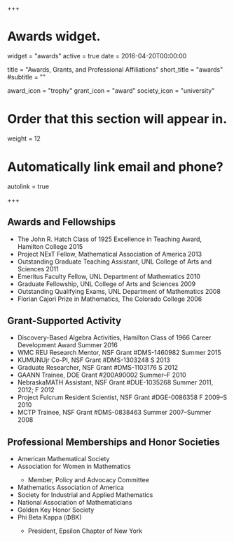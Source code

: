 +++
# Awards widget.
widget = "awards"
active = true
date = 2016-04-20T00:00:00

title = "Awards, Grants, and Professional Affiliations"
short_title = "awards"
#subtitle = ""

award_icon = "trophy"
grant_icon = "award"
society_icon = "university"
# Order that this section will appear in.
weight = 12

# Automatically link email and phone?
autolink = true

+++


## Awards and Fellowships
<ul class="fa-ul">
<li><i class="fa-li fa fa-trophy"></i>The John R. Hatch Class of 1925 Excellence in Teaching Award, Hamilton College 2015</li>
<li><i class="fa-li fa fa-trophy"></i> Project NExT Fellow, Mathematical Association of America 2013</li>
<li><i class="fa-li fa fa-trophy"></i>Outstanding Graduate Teaching Assistant, UNL College of Arts and Sciences 2011</li>
<li><i class="fa-li fa fa-trophy"></i> Emeritus Faculty Fellow, UNL Department of Mathematics 2010</li>
<li><i class="fa-li fa fa-trophy"></i> Graduate Fellowship, UNL College of Arts and Sciences 2009</li>
<li><i class="fa-li fa fa-trophy"></i> Outstanding Qualifying Exams, UNL Department of Mathematics 2008</li>
<li><i class="fa-li fa fa-trophy"></i> Florian Cajori Prize in Mathematics, The Colorado College 2006</li>
</ul>

## Grant-Supported Activity
<ul class="fa-ul">
<li><i class="fa-li fa fa-trophy"></i>  Discovery-Based Algebra Activities, Hamilton Class of 1966 Career Development Award Summer 2016</li>
<li><i class="fa-li fa fa-trophy"></i>  WMC REU Research Mentor, NSF Grant #DMS-1460982 Summer 2015</li>
<li><i class="fa-li fa fa-trophy"></i>  KUMUNUjr Co-PI, NSF Grant #DMS-1303248 S 2013</li>
<li><i class="fa-li fa fa-trophy"></i>  Graduate Researcher, NSF Grant #DMS-1103176 S 2012</li>
<li><i class="fa-li fa fa-trophy"></i>  GAANN Trainee, DOE Grant #200A90002 Summer–F 2010</li>
<li><i class="fa-li fa fa-trophy"></i>  NebraskaMATH Assistant, NSF Grant #DUE-1035268 Summer 2011, 2012; F 2012</li>
<li><i class="fa-li fa fa-trophy"></i>  Project Fulcrum Resident Scientist, NSF Grant #DGE-0086358 F 2009–S 2010</li>
<li><i class="fa-li fa fa-trophy"></i>  MCTP Trainee, NSF Grant #DMS-0838463 Summer 2007–Summer 2008</li>
</ul>

## Professional Memberships and Honor Societies
<ul class="fa-ul">
<li><i class = "fa-li fa fa-university"></i> American Mathematical Society</li>
<li><i class = "fa-li fa fa-university"></i>Association for Women in Mathematics</li>
    <ul class="fa-ul"><li><i class = "fa-li fa fa-angle-right"></i>Member, Policy and Advocacy Committee</li></ul>
<li><i class = "fa-li fa fa-university"></i>Mathematics Association of America</li>
<li><i class = "fa-li fa fa-university"></i> Society for Industrial and Applied Mathematics</li>
<li><i class = "fa-li fa fa-university"></i> National Association of Mathematicians</li>
<li><i class = "fa-li fa fa-key"></i> Golden Key Honor Society</li>
<li><i class = "fa-li fa fa-key"></i>Phi Beta Kappa (ΦBK)</li>
    <ul class="fa-ul"><li><i class = "fa-li fa fa-angle-right"></i>President, Epsilon Chapter of New York</li>
</ul>
